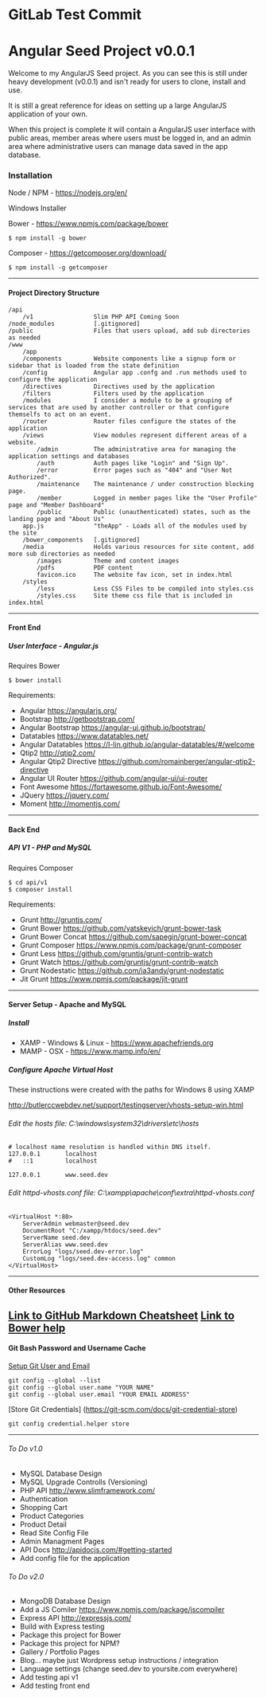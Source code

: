 # GitLab Test Commit

# Angular Seed Project v0.0.1

Welcome to my AngularJS Seed project. As you can see this is still under heavy development (v0.0.1) and isn't ready for users to clone, install and use.

It is still a great reference for ideas on setting up a large AngularJS application of your own.

When this project is complete it will contain a AngularJS user interface with public areas, member areas where users must be logged in, and an admin area where administrative users can manage data saved in the app database.


### Installation

Node / NPM - https://nodejs.org/en/

Windows Installer

Bower - https://www.npmjs.com/package/bower

```
$ npm install -g bower
```

Composer - https://getcomposer.org/download/

```
$ npm install -g getcomposer
```

---

#### Project Directory Structure

```
/api
    /v1                 Slim PHP API Coming Soon
/node_modules           [.gitignored]
/public                 Files that users upload, add sub directories as needed
/www
    /app
    /components         Website components like a signup form or sidebar that is loaded from the state definition
    /config             Angular app .confg and .run methods used to configure the application
    /directives         Directives used by the application
    /filters            Filters used by the application
    /modules            I consider a module to be a grouping of services that are used by another controller or that configure themselfs to act on an event.
    /router             Router files configure the states of the application
    /views              View modules represent different areas of a website.
        /admin          The administrative area for managing the application settings and databases
        /auth           Auth pages like "Login" and "Sign Up".
        /error          Error pages such as "404" and "User Not Authorized".
        /maintenance    The maintenance / under construction blocking page.
        /member         Logged in member pages like the "User Profile" page and "Member Dashboard"
        /public         Public (unauthenticated) states, such as the landing page and "About Us"
    app.js              "theApp" - Loads all of the modules used by the site
    /bower_components   [.gitignored]
    /media              Holds various resources for site content, add more sub directories as needed
        /images         Theme and content images
        /pdfs           PDF content
        favicon.ico     The website fav icon, set in index.html
    /styles             
        /less           Less CSS Files to be compiled into styles.css
        /styles.css     Site theme css file that is included in index.html
```
---

####  Front End

##### User Interface - Angular.js 

Requires Bower 

```
$ bower install
```

Requirements:

- Angular https://angularjs.org/
- Bootstrap http://getbootstrap.com/
- Angular Bootstrap https://angular-ui.github.io/bootstrap/
- Datatables https://www.datatables.net/
- Angular Datatables https://l-lin.github.io/angular-datatables/#/welcome
- Qtip2 http://qtip2.com/
- Angular Qtip2 Directive https://github.com/romainberger/angular-qtip2-directive
- Angular UI Router https://github.com/angular-ui/ui-router
- Font Awesome https://fortawesome.github.io/Font-Awesome/
- JQuery https://jquery.com/
- Moment http://momentjs.com/

---

#### Back End 

##### API V1 - PHP and MySQL

Requires Composer 

```
$ cd api/v1
$ composer install
```


Requirements:

- Grunt http://gruntjs.com/
- Grunt Bower https://github.com/yatskevich/grunt-bower-task
- Grunt Bower Concat https://github.com/sapegin/grunt-bower-concat
- Grunt Composer https://www.npmjs.com/package/grunt-composer
- Grunt Less https://github.com/gruntjs/grunt-contrib-watch
- Grunt Watch https://github.com/gruntjs/grunt-contrib-watch
- Grunt Nodestatic https://github.com/ia3andy/grunt-nodestatic
- Jit Grunt https://www.npmjs.com/package/jit-grunt

---

#### Server Setup - Apache and MySQL

##### Install

- XAMP - Windows & Linux - https://www.apachefriends.org
- MAMP - OSX - https://www.mamp.info/en/

##### Configure Apache Virtual Host 

These instructions were created with the paths for Windows 8 using XAMP

http://butlerccwebdev.net/support/testingserver/vhosts-setup-win.html

###### Edit the hosts file: C:\windows\system32\drivers\etc\hosts

```
# localhost name resolution is handled within DNS itself.
127.0.0.1       localhost
#	::1         localhost

127.0.0.1		www.seed.dev
```

###### Edit httpd-vhosts.conf file: C:\xampp\apache\conf\extra\httpd-vhosts.conf

```
<VirtualHost *:80>
    ServerAdmin webmaster@seed.dev
    DocumentRoot "C:/xampp/htdocs/seed.dev"
    ServerName seed.dev
    ServerAlias www.seed.dev
    ErrorLog "logs/seed.dev-error.log"
    CustomLog "logs/seed.dev-access.log" common
</VirtualHost>
```

---

#### Other Resources

[Link to GitHub Markdown Cheatsheet](https://github.com/adam-p/markdown-here/wiki/Markdown-Cheatsheet#links)
[Link to Bower help](http://www.zell-weekeat.com/bower/)
---

#### Git Bash Password and Username Cache

[Setup Git User and Email](https://help.github.com/articles/set-up-git/)

```
git config --global --list
git config --global user.name "YOUR NAME"
git config --global user.email "YOUR EMAIL ADDRESS"
```

[Store Git Credentials] (https://git-scm.com/docs/git-credential-store)

```
git config credential.helper store
```

---

###### To Do v1.0

- MySQL Database Design
- MySQL Upgrade Controlls (Versioning)
- PHP API http://www.slimframework.com/
- Authentication
- Shopping Cart
- Product Categories
- Product Detail
- Read Site Config File
- Admin Managment Pages
- API Docs http://apidocjs.com/#getting-started
- Add config file for the application

###### To Do v2.0
- MongoDB Database Design 
- Add a JS Comiler https://www.npmjs.com/package/jscompiler
- Express API http://expressjs.com/
- Build with Express testing
- Package this project for Bower
- Package this project for NPM?
- Gallery / Portfolio Pages
- Blog... maybe just Wordpress setup instructions / integration
- Language settings (change seed.dev to yoursite.com everywhere)
- Add testing api v1
- Add testing front end

